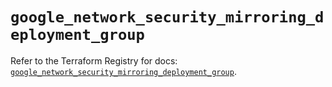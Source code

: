 # `google_network_security_mirroring_deployment_group`

Refer to the Terraform Registry for docs: [`google_network_security_mirroring_deployment_group`](https://registry.terraform.io/providers/hashicorp/google-beta/6.15.0/docs/resources/google_network_security_mirroring_deployment_group).
